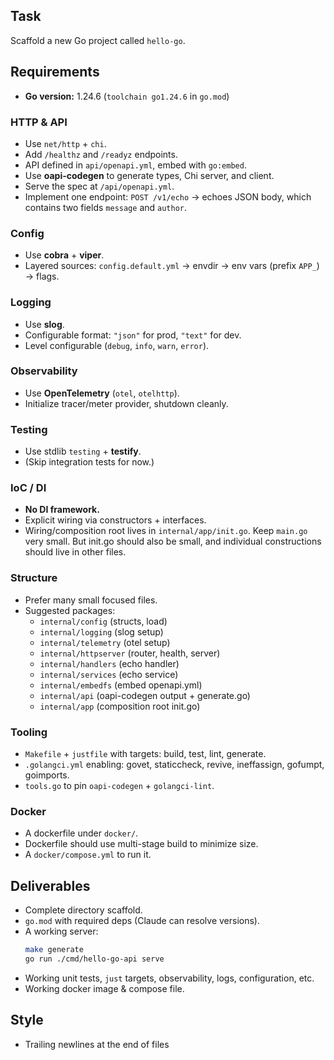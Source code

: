 ## Task
Scaffold a new Go project called `hello-go`.

## Requirements

- **Go version:** 1.24.6 (`toolchain go1.24.6` in `go.mod`)

### HTTP & API
- Use `net/http` + `chi`.
- Add `/healthz` and `/readyz` endpoints.
- API defined in `api/openapi.yml`, embed with `go:embed`.
- Use **oapi-codegen** to generate types, Chi server, and client.
- Serve the spec at `/api/openapi.yml`.
- Implement one endpoint: `POST /v1/echo` → echoes JSON body, which contains two fields `message` and `author`.

### Config
- Use **cobra** + **viper**.
- Layered sources: `config.default.yml` → envdir → env vars (prefix `APP_`) → flags.

### Logging
- Use **slog**.
- Configurable format: `"json"` for prod, `"text"` for dev.
- Level configurable (`debug`, `info`, `warn`, `error`).

### Observability
- Use **OpenTelemetry** (`otel`, `otelhttp`).
- Initialize tracer/meter provider, shutdown cleanly.

### Testing
- Use stdlib `testing` + **testify**.
- (Skip integration tests for now.)

### IoC / DI
- **No DI framework.**
- Explicit wiring via constructors + interfaces.
- Wiring/composition root lives in `internal/app/init.go`. Keep `main.go` very small. But init.go should also be small, and individual constructions should live in other files.

### Structure
- Prefer many small focused files.
- Suggested packages:
    - `internal/config` (structs, load)
    - `internal/logging` (slog setup)
    - `internal/telemetry` (otel setup)
    - `internal/httpserver` (router, health, server)
    - `internal/handlers` (echo handler)
    - `internal/services` (echo service)
    - `internal/embedfs` (embed openapi.yml)
    - `internal/api` (oapi-codegen output + generate.go)
    - `internal/app` (composition root init.go)

### Tooling
- `Makefile` + `justfile` with targets: build, test, lint, generate.
- `.golangci.yml` enabling: govet, staticcheck, revive, ineffassign, gofumpt, goimports.
- `tools.go` to pin `oapi-codegen` + `golangci-lint`.

### Docker

- A dockerfile under `docker/`.
- Dockerfile should use multi-stage build to minimize size.
- A `docker/compose.yml` to run it.

## Deliverables
- Complete directory scaffold.
- `go.mod` with required deps (Claude can resolve versions).
- A working server:
  ```sh
  make generate
  go run ./cmd/hello-go-api serve
- Working unit tests, `just` targets, observability, logs, configuration, etc.
- Working docker image & compose file.

## Style
- Trailing newlines at the end of files
